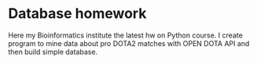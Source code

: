 # Database homework
Here my Bioinformatics institute the latest hw on Python course. I create program to mine data about pro DOTA2 matches with OPEN DOTA API and then build simple database.
